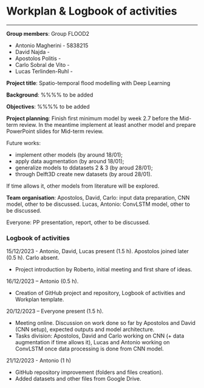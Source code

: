 # Workplan & Logbook of activities 

--------------------------------------------------------------

**Group members**:
Group FLOOD2
- Antonio Magherini - 5838215
- David Najda - 
- Apostolos Politis - 
- Carlo Sobral de Vito - 
- Lucas Terlinden-Ruhl - 

**Project title**:
Spatio-temporal flood modelling with Deep Learning

**Background**:
%%%% to be added

**Objectives**:
%%%% to be added

**Project planning**:
Finish first minimum model by week 2.7 before the Mid-term review.
In the meantime implement at least another model and prepare PowerPoint slides for Mid-term review.

Future works:
- implement other models (by around 18/01);
- apply data augmentation (by around 18/01);
- generalize models to ddatasets 2 & 3 (by aroud 28/01);
- through Delft3D create new datasets (by aroud 28/01).

If time allows it, other models from literature will be explored. 

**Team organisation**:
Apostolos, David, Carlo: input data preparation, CNN model, other to be discussed.
Lucas, Antonio: ConvLSTM model, other to be discussed.

Everyone: PP presentation, report, other to be discussed.

### Logbook of activities

15/12/2023 - Antonio, David, Lucas present (1.5 h). Apostolos joined later (0.5 h). Carlo absent. 
- Project introduction by Roberto, initial meeting and first share of ideas.

16/12/2023 – Antonio (0.5 h). 
- Creation of GitHub project and repository, Logbook of activities and Workplan template. 

20/12/2023 – Everyone present (1.5 h). 
- Meeting online. Discussion on work done so far by Apostolos and David (CNN setup), expected outputs and model architecture. 
- Tasks division: Apostolos, David and Carlo working on CNN (+ data augmentation if time allows it), Lucas and Antonio working on ConvLSTM once data processing is done from CNN model. 

21/12/2023 - Antonio (1 h)
- GitHub repository improvement (folders and files creation).
- Added datasets and other files from Google Drive.